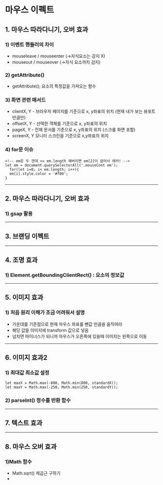 # 마우스 이펙트

## 1. 마우스 따라다니기, 오버 효과
  ### 1) 이벤트 핸들러의 차이
  - mouseleave / mouseenter (->자식요소는 감지 X)   
  - mouseout / mouseover (->자식 요소까지 감지)
  ### 2) getAttribute()
  - getAttribute(); 요소의 특정값을 가져오는 함수
  ### 3) 화면 관련 매서드
  - clientX, Y - 브라우저 페이지를 기준으로 x, y좌표의 위치 (현재 내가 보는 뷰포트 만큼만)
  - offsetX, Y - 선택한 객체를 기준으로 x, y좌표의 위치
  - pageX, Y - 전체 문서를 기준으로 x, y좌표의 위치 (스크롤 화면 포함)
  - screenX, Y 모니터 스크린을 기준으로 x,y좌표의 위치
  ### 4) for문 이슈
  ```
  <!-- em은 두 갠데 <= em.length 해버리면 em[2]이 없어서 에러! -->
  let em = document.querySelectorAll('.mouseCont em');
    for(let i=0; i< em.length; i++){
    em[i].style.color = '#f00';
  }
  ```
---
## 2. 마우스 따라다니기, 오버 효과
  ### 1) gsap 활용
---
## 3. 브랜딩 이펙트
---
## 4. 조명 효과
  ### 1) Element.getBoundingClientRect() : 요소의 정보값
---
## 5. 이미지 효과
  ### 1) 처음 원리 이해가 조금 어려워서 설명
  - 가운데를 기준점으로 현재 마우스 좌표를 뺀값 만큼을 움직여라
  - 해당 값을 이미지에 transform 값으로 넣음
  - 넘치면 마이너스가 되니까 마우스가 오른쪽에 있을때 이미지는 왼쪽으로 이동
---
## 6. 이미지 효과2
  ### 1) 최대값 최소값 설정
  ```
  let maxX = Math.max(-800, Math.min(800, standardX));
  let maxY = Math.max(-250, Math.min(250, standardY));
  ```
  ### 2) parseInt() 정수를 반환 함수
---
## 7. 텍스트 효과
---
## 8. 마우스 오버 효과
  ### 1)Math 함수
  - Math.sqrt() 제곱근 구하기
  - 

